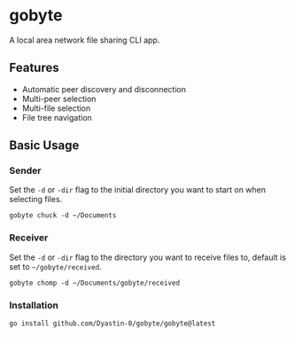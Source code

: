 # gobyte

A local area network file sharing CLI app. 

## Features

- Automatic peer discovery and disconnection
- Multi-peer selection
- Multi-file selection
- File tree navigation

## Basic Usage

### Sender

Set the `-d` or `-dir` flag to the initial directory you want to start on when selecting files.

```
gobyte chuck -d ~/Documents
```

### Receiver

Set the `-d` or `-dir` flag to the directory you want to receive files to, default is set to `~/gobyte/received`.

```
gobyte chomp -d ~/Documents/gobyte/received
```

### Installation

```
go install github.com/Dyastin-0/gobyte/gobyte@latest
```
